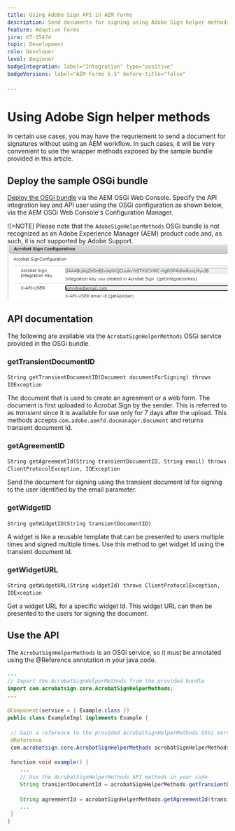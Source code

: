 ```yaml
---
title: Using Adobe Sign API in AEM Forms
description: Send documents for signing using Adobe Sign helper methods
feature: Adaptive Forms
jira: KT-15474
topic: Development
role: Developer
level: Beginner
badgeIntegration: label="Integration" type="positive"
badgeVersions: label="AEM Forms 6.5" before-title="false"

---
```

# Using Adobe Sign helper methods

In certain use cases, you may have the requriement to send a document for signatures without using an AEM workflow. In such cases, it will be very convenient to use the wrapper methods exposed by the sample bundle provided in this article.

## Deploy the sample OSGi bundle

[Deploy the OSGi bundle](assets/AdobeSignHelperMethods.core-1.0.0-SNAPSHOT.jar) via the AEM OSGi Web Console. Specify the API integration key and API user using the OSGi configuration as shown below, via the AEM OSGi Web Console's Configuration Manager.

![>NOTE] Please note that the `AdobeSignHelperMethods` OSGi bundle is not recognized as an Adobe Experience Manager (AEM) product code and, as such, it is not supported by Adobe Support.
![sign-configuration](assets/sign-configuration.png)


## API documentation

The following are available via the `AcrobatSignHelperMethods` OSGi service provided in the OSGi bundle.

### getTransientDocumentID

`String getTransientDocumentID(Document documentForSigning) throws IOException`


 The document that is used to create an agreement or a web form. The document is first uploaded to Acrobat Sign by the sender. This is referred to as _transient_ since it is available for use only for 7 days after the upload. This methods accepts `com.adobe.aemfd.docmanager.Document` and returns transient document Id.

### getAgreementID

`String getAgreementId(String transientDocumentID, String email) throws ClientProtocolException, IOException`

Send the document for signing using the transient document Id for signing to the user identified by the email parameter.

### getWidgetID

`String getWidgetID(String transientDocumentID)`

 A widget is like a reusable template that can be presented to users multiple times and signed multiple times. Use this method to get widget Id using the transient document Id.

### getWidgetURL

`String getWidgetURL(String widgetId) throws ClientProtocolException, IOException`

Get a widget URL for a specific widget Id. This widget URL can then be presented to the users for signing the document.

## Use the API

The `AcrobatSignHelperMethods` is an OSGi service, so it must be annotated using the @Reference annotation in your java code.

```java
...
// Import the AcrobatSignHelperMethods from the provided bundle
import com.acrobatsign.core.AcrobatSignHelperMethods;
...

@Component(service = { Example.class })
public class ExampleImpl implements Example {

 // Gain a reference to the provided AcrobatSignHelperMethods OSGi service
 @Reference
 com.acrobatsign.core.AcrobatSignHelperMethods acrobatSignHelperMethods;

 function void example() { 
    ...
    // Use the AcrobatSignHelperMethods API methods in your code
    String transientDocumentId = acrobatSignHelperMethods.getTransientDocumentID(documentForSigning);

    String agreementId = acrobatSignHelperMethods.getAgreementId(transientDocumentID, "johndoe@example.com");
    ...
 }
}
```
 
